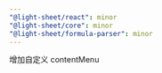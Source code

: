 ```yaml
---
"@light-sheet/react": minor
"@light-sheet/core": minor
"@light-sheet/formula-parser": minor
---
```


增加自定义 contentMenu
